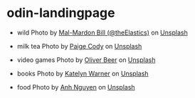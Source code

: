# odin-landingpage

* wild Photo by <a href="https://unsplash.com/@legitimages?utm_source=unsplash&utm_medium=referral&utm_content=creditCopyText">Mal-Mardon Bill (@theElastics)</a> on <a href="https://unsplash.com/s/photos/the-wild?utm_source=unsplash&utm_medium=referral&utm_content=creditCopyText">Unsplash</a>

* milk tea Photo by <a href="https://unsplash.com/@paige_cody?utm_source=unsplash&utm_medium=referral&utm_content=creditCopyText">Paige Cody</a> on <a href="https://unsplash.com/s/photos/milk-tea?utm_source=unsplash&utm_medium=referral&utm_content=creditCopyText">Unsplash</a>
  
* video games Photo by <a href="https://unsplash.com/@owjbeer?utm_source=unsplash&utm_medium=referral&utm_content=creditCopyText">Oliver Beer</a> on <a href="https://unsplash.com/s/photos/video-games?utm_source=unsplash&utm_medium=referral&utm_content=creditCopyText">Unsplash</a>
  
* books Photo by <a href="https://unsplash.com/@katewarner?utm_source=unsplash&utm_medium=referral&utm_content=creditCopyText">Katelyn Warner</a> on <a href="https://unsplash.com/s/photos/books?utm_source=unsplash&utm_medium=referral&utm_content=creditCopyText">Unsplash</a>
  
* food Photo by <a href="https://unsplash.com/@pwign?utm_source=unsplash&utm_medium=referral&utm_content=creditCopyText">Anh Nguyen</a> on <a href="https://unsplash.com/s/photos/food?utm_source=unsplash&utm_medium=referral&utm_content=creditCopyText">Unsplash</a>
  